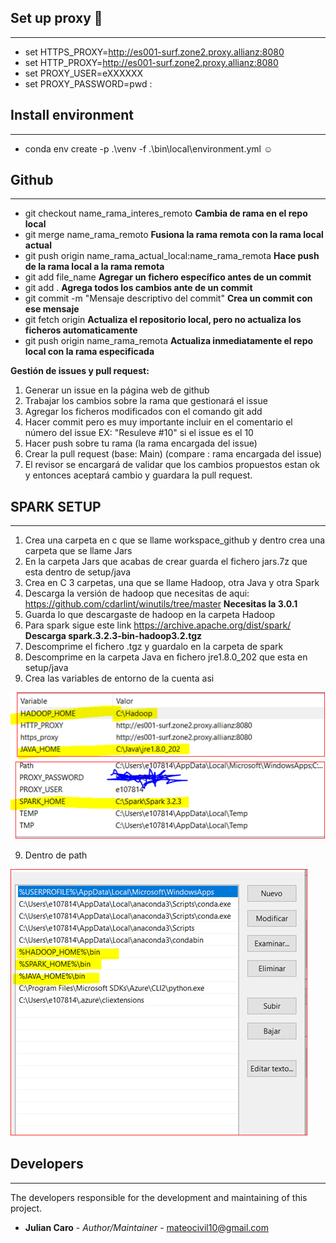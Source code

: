 ## Set up proxy :rocket:
--------------------
* set HTTPS_PROXY=http://es001-surf.zone2.proxy.allianz:8080
* set HTTP_PROXY=http://es001-surf.zone2.proxy.allianz:8080
* set PROXY_USER=eXXXXXX
* set PROXY_PASSWORD=pwd :

## Install environment 
----------------------
* conda env create -p .\venv -f .\bin\local\environment.yml :relaxed: 

## Github 
----------------------
* git checkout name_rama_interes_remoto **Cambia de rama en el repo local**
* git merge name_rama_remoto  **Fusiona la rama remota con la rama local actual**
* git push origin name_rama_actual_local:name_rama_remota **Hace push de la rama local a la rama remota**
* git add file_name **Agregar un fichero específico antes de un commit**
* git add . **Agrega todos los cambios ante de un commit**
* git commit -m "Mensaje descriptivo del commit" **Crea un commit con ese mensaje**
* git fetch origin **Actualiza el repositorio local, pero no actualiza los ficheros automaticamente**
* git push origin name_rama_remota **Actualiza inmediatamente el repo local con la rama especificada**

**Gestión de issues y pull request:**

1. Generar un issue en la página web de github
2. Trabajar los cambios sobre la rama que gestionará el issue
3. Agregar los ficheros modificados con el comando git add
4. Hacer commit pero es muy importante incluir en el comentario el número del issue EX: "Resuleve #10" si el issue es el 10
5. Hacer push sobre tu rama (la rama encargada del issue)
6. Crear la pull request (base: Main) (compare : rama encargada del issue)
7. El revisor se encargará de validar que los cambios propuestos estan ok y entonces aceptará cambio y guardara la pull request.

## SPARK SETUP
----------------------------

1. Crea una carpeta en c que se llame workspace_github y dentro crea una carpeta que se llame Jars
2. En la carpeta Jars que acabas de crear guarda el fichero jars.7z que esta dentro de setup/java
3. Crea en C 3 carpetas, una que se llame Hadoop, otra Java y otra Spark
4. Descarga la versión de hadoop que necesitas de aqui: https://github.com/cdarlint/winutils/tree/master  **Necesitas la 3.0.1**
5. Guarda lo que descargaste de hadoop en la carpeta Hadoop
5. Para spark sigue este link https://archive.apache.org/dist/spark/ **Descarga spark.3.2.3-bin-hadoop3.2.tgz**
6. Descomprime el fichero .tgz y guardalo en la carpeta de spark
7. Descomprime en la carpeta Java en fichero jre1.8.0_202 que esta en setup/java
8. Crea las variables de entorno de la cuenta asi

![img_3.png](img_3.png)
![img_4.png](img_4.png)

9. Dentro de path

![img_5.png](img_5.png)


## Developers
----------------------
The developers responsible for the development and maintaining of this project.

* **Julian Caro** - *Author/Maintainer* - [mateocivil10@gmail.com](https://github.developer.allianz.io/jesusmanuel-sono)

